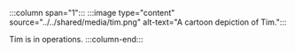 :::column span="1":::
:::image type="content" source="../../shared/media/tim.png" alt-text="A cartoon depiction of Tim.":::

Tim is in operations.
:::column-end:::